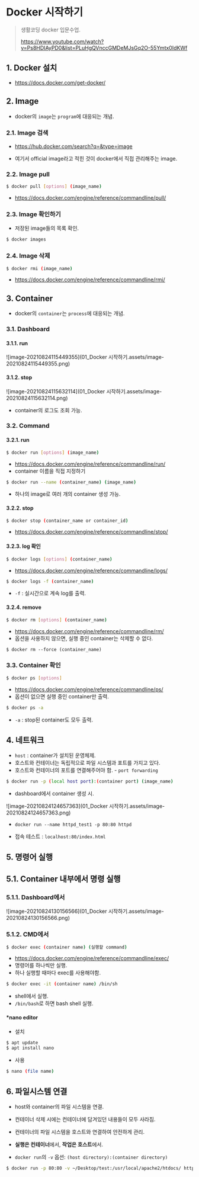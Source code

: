 # Docker 시작하기

> 생활코딩 docker 입문수업.
>
> https://www.youtube.com/watch?v=Ps8HDIAyPD0&list=PLuHgQVnccGMDeMJsGq2O-55Ymtx0IdKWf



## 1. Docker 설치

* https://docs.docker.com/get-docker/



## 2. Image

* docker의 `image`는 `program`에 대응되는 개념.



### 2.1. Image 검색

* https://hub.docker.com/search?q=&type=image

* 여기서 official image라고 적힌 것이 docker에서 직접 관리해주는 image.



### 2.2. Image pull

```bash
$ docker pull [options] (image_name)
```

* https://docs.docker.com/engine/reference/commandline/pull/



### 2.3. Image 확인하기

* 저장된 image들의 목록 확인.

```bash
$ docker images
```



### 2.4. Image 삭제

``` bash
$ docker rmi (image_name)
```

* https://docs.docker.com/engine/reference/commandline/rmi/



## 3. Container

* docker의 `container`는 `process`에 대응되는 개념.



### 3.1. Dashboard

#### 3.1.1. run

![image-20210824115449355](01_Docker 시작하기.assets/image-20210824115449355.png)



#### 3.1.2. stop

![image-20210824115632114](01_Docker 시작하기.assets/image-20210824115632114.png)

* container의 로그도 조회 가능.



### 3.2. Command

#### 3.2.1. run

```bash
$ docker run [options] (image_name)
```

* https://docs.docker.com/engine/reference/commandline/run/
* container 이름을 직접 지정하기

```bash
$ docker run --name (container_name) (image_name)
```

* 하나의 image로 여러 개의 container 생성 가능.



#### 3.2.2. stop

```bash
$ docker stop (container_name or container_id)
```

* https://docs.docker.com/engine/reference/commandline/stop/



#### 3.2.3. log 확인

```bash
$ docker logs [options] (container_name)
```

* https://docs.docker.com/engine/reference/commandline/logs/



```bash
$ docker logs -f (container_name)
```

* `-f` : 실시간으로 계속 log를 출력.



#### 3.2.4. remove

```bash
$ docker rm [options] (container_name)
```

* https://docs.docker.com/engine/reference/commandline/rm/
* 옵션을 사용하지 않으면, 실행 중인 container는 삭제할 수 없다.



```
$ docker rm --force (container_name)
```



### 3.3. Container 확인

```bash
$ docker ps [options]
```

* https://docs.docker.com/engine/reference/commandline/ps/
* 옵션이 없으면 실행 중인 container만 출력.



```bash
$ docker ps -a
```

* `-a` : stop된 container도 모두 출력.



## 4. 네트워크

* `host` : container가 설치된 운영체제.
* 호스트와 컨테이너는 독립적으로 파일 시스템과 포트를 가지고 있다.
* 호스트와 컨테이너의 포트를 연결해주어야 함. - `port forwarding`

```bash
$ docker run -p (local host port):(container port) (image_name)
```

* dashboard에서 container 생성 시.

![image-20210824124657363](01_Docker 시작하기.assets/image-20210824124657363.png)

* `docker run --name httpd_test1 -p 80:80 httpd`

* 접속 테스트 : `localhost:80/index.html`



## 5. 명령어 실행

## 5.1. Container 내부에서 명령 실행

### 5.1.1. Dashboard에서

![image-20210824130156566](01_Docker 시작하기.assets/image-20210824130156566.png)



### 5.1.2. CMD에서

```bash
$ docker exec (container name) (실행할 command)
```

* https://docs.docker.com/engine/reference/commandline/exec/
* 명령어를 하나씩만 실행.
* 하나 실행할 때마다 exec를 사용해야함.



```bash
$ docker exec -it (container name) /bin/sh
```

* shell에서 실행.
* `/bin/bash`로 하면 bash shell 실행.



#### *nano editor

* 설치

```bash
$ apt update
$ apt install nano
```

* 사용

```bash
$ nano (file name)
```



## 6. 파일시스템 연결

* host와 container의 파일 시스템을 연결.
* 컨테이너 삭제 시에는 컨테이너에 담겨있던 내용들이 모두 사라짐.
* 컨테이너의 파일 시스템을 호스트와 연결하여 안전하게 관리.
* **실행은 컨테이너**에서, **작업은 호스트**에서.



* `docker run`의 `-v` 옵션:  `(host directory):(container directory)`

```bash
$ docker run -p 80:80 -v ~/Desktop/test:/usr/local/apache2/htdocs/ httpd
```

